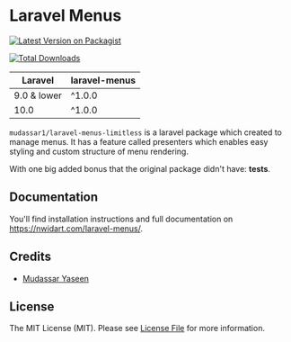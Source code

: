 # Laravel Menus

[![Latest Version on Packagist](https://img.shields.io/packagist/v/mudassar1/laravel-menus.svg?style=flat-square)](https://packagist.org/packages/mudassar1/laravel-menus-limitless)

[//]: # ([![Software License]&#40;https://img.shields.io/badge/license-MIT-brightgreen.svg?style=flat-square&#41;]&#40;LICENSE.md&#41;)
[//]: # ([![Build Status]&#40;https://img.shields.io/travis/mudassar1/laravel-menus/master.svg?style=flat-square&#41;]&#40;https://travis-ci.org/nWidart/laravel-menus&#41;)
[//]: # ([![Scrutinizer Coverage]&#40;https://img.shields.io/scrutinizer/coverage/g/mudassar1/laravel-menus.svg?style=flat-square&#41;]&#40;https://scrutinizer-ci.com/g/nWidart/laravel-menus/?branch=master&#41;)
[//]: # ([![SensioLabsInsight]&#40;https://img.shields.io/sensiolabs/i/6b187410-e586-465f-a137-2d1fbf7ac724.svg?style=flat-square&#41;]&#40;https://insight.sensiolabs.com/projects/6b187410-e586-465f-a137-2d1fbf7ac724&#41;)
[//]: # ([![Quality Score]&#40;https://img.shields.io/scrutinizer/g/mudassar1/laravel-menus.svg?style=flat-square&#41;]&#40;https://scrutinizer-ci.com/g/nWidart/laravel-menus&#41;)
[![Total Downloads](https://img.shields.io/packagist/dt/mudassar1/laravel-menus.svg?style=flat-square)](https://packagist.org/packages/mudassar1/laravel-menus-limitless)

| **Laravel** | **laravel-menus** |
|-------------|-------------------|
| 9.0 & lower | ^1.0.0            |
| 10.0        | ^1.0.0            |

`mudassar1/laravel-menus-limitless` is a laravel package which created to manage menus. It has a feature called presenters which enables easy styling and custom structure of menu rendering.


With one big added bonus that the original package didn't have: **tests**.

## Documentation

You'll find installation instructions and full documentation on https://nwidart.com/laravel-menus/.

## Credits

- [Mudassar Yaseen](https://github.com/mudassar1)

[//]: # (- [All Contributors]&#40;../../contributors&#41;)

## License

The MIT License (MIT). Please see [License File](LICENSE.md) for more information.

